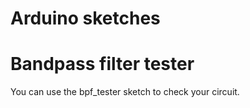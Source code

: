 # Arduino sketches 



# Bandpass filter tester

 You can use the bpf_tester sketch to check your circuit. 


